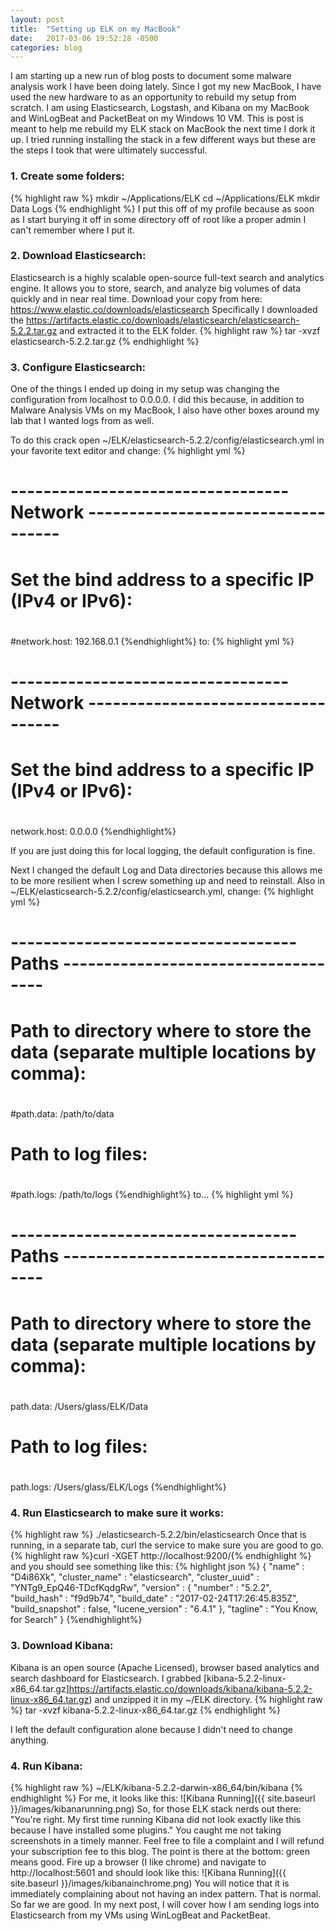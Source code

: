 ```yaml
---
layout: post
title:  "Setting up ELK on my MacBook"
date:   2017-03-06 19:52:28 -0500
categories: blog
---
```


I am starting up a new run of blog posts to document some malware analysis work I have been doing lately. Since I got my new MacBook, I have used the new hardware to as an opportunity to rebuild my setup from scratch. I am using Elasticsearch, Logstash, and Kibana on my MacBook and WinLogBeat and PacketBeat on my Windows 10 VM. This is post is meant to help me rebuild my ELK stack on MacBook the next time I dork it up. I tried running installing the stack in a few different ways but these are the steps I took that were ultimately successful.

### 1. Create some folders:
{% highlight raw %}
mkdir ~/Applications/ELK
cd ~/Applications/ELK
mkdir Data Logs
{% endhighlight %}
I put this off of my profile because as soon as I start burying it off in some directory off of root like a proper admin I can't remember where I put it.  

### 2. Download Elasticsearch:
Elasticsearch is a highly scalable open-source full-text search and analytics engine. It allows you to store, search, and analyze big volumes of data quickly and in near real time.
Download your copy from here: <https://www.elastic.co/downloads/elasticsearch>
Specifically I downloaded the <https://artifacts.elastic.co/downloads/elasticsearch/elasticsearch-5.2.2.tar.gz>
and extracted it to the ELK folder.
{% highlight raw %}
tar -xvzf elasticsearch-5.2.2.tar.gz
{% endhighlight %}

### 3. Configure Elasticsearch:
One of the things I ended up doing in my setup was changing the configuration from localhost to 0.0.0.0. I did this because, in addition to Malware Analysis VMs on my MacBook, I also have other boxes around my lab that I wanted logs from as well.

To do this crack open ~/ELK/elasticsearch-5.2.2/config/elasticsearch.yml in your favorite text editor and change:
{% highlight yml %}
# ---------------------------------- Network -----------------------------------
#
# Set the bind address to a specific IP (IPv4 or IPv6):
#
#network.host: 192.168.0.1
{%endhighlight%}
to:
{% highlight yml %}
# ---------------------------------- Network -----------------------------------
#
# Set the bind address to a specific IP (IPv4 or IPv6):
#
network.host: 0.0.0.0
{%endhighlight%}

If you are just doing this for local logging, the default configuration is fine.

Next I changed the default Log and Data directories because this allows me to be more resilient when I screw something up and need to reinstall.
Also in ~/ELK/elasticsearch-5.2.2/config/elasticsearch.yml, change:
{% highlight yml %}
# ----------------------------------- Paths ------------------------------------
#
# Path to directory where to store the data (separate multiple locations by comma):
#
#path.data: /path/to/data
#
# Path to log files:
#
#path.logs: /path/to/logs
{%endhighlight%}
to...
{% highlight yml %}
# ----------------------------------- Paths ------------------------------------
#
# Path to directory where to store the data (separate multiple locations by comma):
#
path.data: /Users/glass/ELK/Data
#
# Path to log files:
#
path.logs: /Users/glass/ELK/Logs
{%endhighlight%}

### 4. Run Elasticsearch to make sure it works:
{% highlight raw %}
./elasticsearch-5.2.2/bin/elasticsearch
Once that is running, in a separate tab, curl the service to make sure you are good to go.
{% highlight raw %}curl -XGET http://localhost:9200/{% endhighlight %}
and you should see something like this:
{% highlight json %}
{
  "name" : "D4i86Xk",
  "cluster_name" : "elasticsearch",
  "cluster_uuid" : "YNTg9_EpQ46-TDcfKqdgRw",
  "version" : {
    "number" : "5.2.2",
    "build_hash" : "f9d9b74",
    "build_date" : "2017-02-24T17:26:45.835Z",
    "build_snapshot" : false,
    "lucene_version" : "6.4.1"
  },
  "tagline" : "You Know, for Search"
}
{%endhighlight%}

### 3. Download Kibana:
Kibana is an open source (Apache Licensed), browser based analytics and search dashboard for Elasticsearch.
I grabbed [kibana-5.2.2-linux-x86_64.tar.gz]https://artifacts.elastic.co/downloads/kibana/kibana-5.2.2-linux-x86_64.tar.gz)
and unzipped it in my ~/ELK directory.
{% highlight raw %}
tar -xvzf kibana-5.2.2-linux-x86_64.tar.gz
{% endhighlight %}

I left the default configuration alone because I didn't need to change anything.

### 4. Run Kibana:
{% highlight raw %}
~/ELK/kibana-5.2.2-darwin-x86_64/bin/kibana
{% endhighlight %}
For me, it looks like this:
![Kibana Running]({{ site.baseurl }}/images/kibanarunning.png)
So, for those ELK stack nerds out there: "You're right. My first time running Kibana did not look exactly like this because I have installed some plugins." You caught me not taking screenshots in a timely manner. Feel free to file a complaint and I will refund your subscription fee to this blog. The point is there at the bottom: green means good.
 Fire up a browser (I like chrome) and navigate to http://localhost:5601 and should look like this:
 ![Kibana Running]({{ site.baseurl }}/images/kibanainchrome.png)
 You will notice that it is immediately complaining about not having an index pattern. That is normal. So far we are good. In my next post, I will cover how I am sending logs into Elasticsearch from my VMs using WinLogBeat and PacketBeat.
